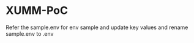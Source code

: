 # XUMM-PoC

Refer the sample.env for env sample and update key values and rename sample.env to .env

